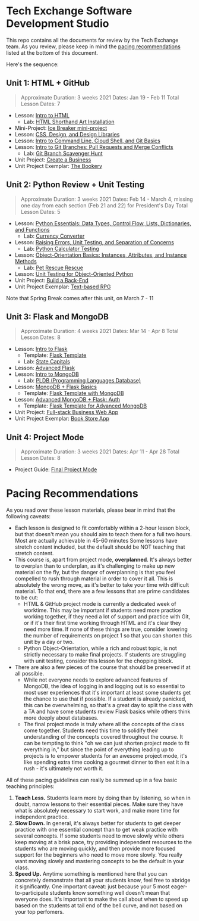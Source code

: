 # Tech Exchange Software Development Studio

This repo contains all the documents for review by the Tech Exchange team. As you review, please keep in mind the [pacing recommendations](#pacing-recommendations) listed at the bottom of this document. 

Here's the sequence:

## Unit 1: HTML + GitHub

> Approximate Duration: 3 weeks
> 2021 Dates: Jan 19 - Feb 11 
> Total Lesson Dates: 7

* Lesson: [Intro to HTML](u1-html-git/intro-to-html.md)
    * Lab: [HTML Shorthand Art Installation](u1-html-git/lab-1-html-shorthand)
* Mini-Project: [Ice Breaker mini-project](u1-html-git/ice-breaker-mini-project)
* Lesson: [CSS, Design, and Design Libraries](u1-html-git/css-design-and-design-libraries/css-design-and-design-libraries.md) 
* Lesson: [Intro to Command Line, Cloud Shell, and Git Basics](u1-html-git/intro-to-command-line-cloud-shell-and-git-clone-add-commit-push.md)
* Lesson: [Intro to Git Branches: Pull Requests and Merge Conflicts](u1-html-git/intro-to-github-branches-pull-requests-and-merge-conflicts.md)
    * Lab: [Git Branch Scavenger Hunt](u1-html-git/lab-git-branch-scavenger-hunt)
* Unit Project: [Create a Business](u1-html-git/html-project-guide.md)
* Unit Project Exemplar: [The Bookery](u1-html-git/unit1-project-exemplar)

## Unit 2: Python Review + Unit Testing

> Approximate Duration: 3 weeks
> 2021 Dates: Feb 14 - March 4, missing one day from each section (Feb 21 and 22) for President's Day 
> Total Lesson Dates: 5

* Lesson: [Python Essentials: Data Types, Control Flow, Lists, Dictionaries, and Functions](u2-python-unit-testing/python-essentials.md)
    * Lab: [Currency Converter](u2-python-unit-testing/lab-3-test-driven-python-functions)
* Lesson: [Raising Errors, Unit Testing, and Separation of Concerns](u2-python-unit-testing/raising-errors.md)
    * Lab: [Python Calculator Testing](u2-python-unit-testing/lab-4-test-writing-lab)
* Lesson: [Object-Orientation Basics: Instances, Attributes, and Instance Methods](u2-python-unit-testing/object-orientation-instances-attributes-and-instance-methods.md)
    * Lab: [Pet Rescue Rescue](u2-python-unit-testing/lab-5-test-driven-instance-instance-methods-lab)
* Lesson: [Unit Testing for Object-Oriented Python](u2-python-unit-testing/unit-testing-for-oop-in-python.md)
* Unit Project: [Build a Back-End](u2-python-unit-testing/tdd-python-projects.md)
* Unit Project Exemplar: [Text-based RPG](u2-python-unit-testing/tdd-python-project-exemplar)

Note that Spring Break comes after this unit, on March 7 - 11

## Unit 3: Flask and MongoDB

> Approximate Duration: 4 weeks
> 2021 Dates: Mar 14 - Apr 8 
> Total Lesson Dates: 8

* Lesson: [Intro to Flask](u3-flask-mongo/intro-to-flask.md)
    * Template: [Flask Template](u3-flask-mongo/flask-template)
    * Lab: [State Capitals](u3-flask-mongo/flask-lab.md)
* Lesson: [Advanced Flask](u3-flask-mongo/advanced-flask.md)
* Lesson: [Intro to MongoDB](u3-flask-mongo/intro-to-mongodb.md)
    * Lab: [PLDB (Programming Languages Database)](u3-flask-mongo/lab-7-mongodb-queries)
* Lesson: [MongoDB + Flask Basics](u3-flask-mongo/mongo-db-flask-basics/mongo-db-flask-basics.md)
    * Template: [Flask Template with MongoDB](u3-flask-mongo/mongo-db-flask-basics/flask-mongo-template)
* Lesson: [Advanced MongoDB + Flask: Auth](u3-flask-mongo/advanced-mongodb-flask/advanced-mongob-flask.md)
    * Template: [Flask Template for Advanced MongoDB](u3-flask-mongo/advanced-mongodb-flask/flask-mongo-template)
* Unit Project: [Full-stack Business Web App](u3-flask-mongo/flask-project-guide.md)
* Unit Project Exemplar: [Book Store App](u3-flask-mongo/flask-mongodb-project-exemplar)

## Unit 4: Project Mode

> Approximate Duration: 3 weeks
> 2021 Dates: Apr 11 - Apr 28
> Total Lesson Dates: 8

* Project Guide: [Final Project Mode](u3-flask-mongo/final-project-mode.md)

# Pacing Recommendations

As you read over these lesson materials, please bear in mind that the following caveats:
* Each lesson is designed to fit comfortably within a 2-hour lesson block, but that doesn't mean you should aim to teach them for a full two hours. Most are actually achievable in 45-60 minutes Some lessons have stretch content included, but the default should be NOT teaching that stretch content. 
* This course is, apart from project mode, **overplanned**. It's always better to overplan than to underplan, as it's challenging to make up new material on the fly, but the danger of overplanning is that you feel compelled to rush through material in order to cover it all. This is absolutely the wrong move, as it's better to take your time with difficult material. To that end, there are a few lessons that are prime candidates to be cut:
    * HTML & GitHub project mode is currently a dedicated week of worktime. This may be important if students need more practice working together, if they need a lot of support and practice with Git, or if it's their first time working through HTML and it's clear they need more time. If none of these things are true, consider lowering the number of requirements on project 1 so that you can shorten this unit by a day or two. 
    * Python Object-Orientation, while a rich and robust topic, is not strictly necessary to make final projects. If students are struggling with unit testing, consider this lesson for the chopping block. 
* There are also a few pieces of the course that should be preserved if at all possible. 
    * While not everyone needs to explore advanced features of MongoDB, the idea of logging in and logging out is so essential to most user experiences that it's important at least some students get the chance to use that if possible. If a student is already panicked, this can be overwhelming, so that's a great day to split the class with a TA and have some students review Flask basics while others think more deeply about databases. 
    * The final project mode is truly where all the concepts of the class come together. Students need this time to solidify their understanding of the concepts covered throughout the course. It can be tempting to think "oh we can just shorten project mode to fit everything in," but since the point of everything leading up to projects is to empower students for an awesome project mode, it's like spending extra time cooking a gourmet dinner to then eat it in a rush - it's ultimately not worth it. 

All of these pacing guidelines can really be summed up in a few basic teaching principles:
1. **Teach Less.** Students learn more by doing than by listening, so when in doubt, narrow lessons to their essential pieces. Make sure they have what is absolutely necessary to start work, and make more time for independent practice.
3. **Slow Down.** In general, it's always better for students to get deeper practice with one essential concept than to get weak practice with several concepts. If some students need to move slowly while others keep moving at a brisk pace, try providing independent resources to the students who are moving quickly, and then provide more focused support for the beginners who need to move more slowly. You really want moving slowly and mastering concepts to be the default in your class.
2. **Speed Up.** Anytime something is mentioned here that you can concretely demonstrate that all your students know, feel free to abridge it significantly. One important caveat: just because your 5 most eager-to-participate students know something well doesn't mean that everyone does. It's important to make the call about when to speed up based on the students at tail end of the bell curve, and not based on your top perfomers. 
